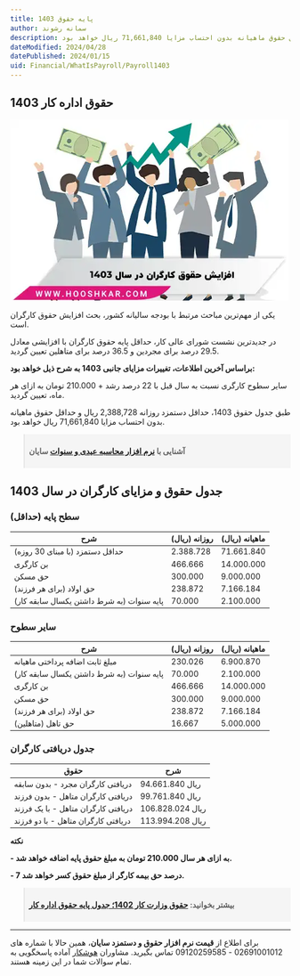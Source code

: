 ```yaml
---
title: پایه حقوق 1403
author: سمانه رشوند
description: طبق جدول حقوق کارگران 1403، حداقل دستمزد روزانه 2,388,728 ریال و حداقل حقوق ماهیانه بدون احتساب مزایا 71,661,840 ریال خواهد بود.
dateModified: 2024/04/28
datePublished: 2024/01/15
uid: Financial/WhatIsPayroll/Payroll1403
---
```


## حقوق اداره کار 1403 

![افزایش حقوق کارگران در سال 1403](./Images/Payroll1403.webp)

یکی از مهم‌ترین مباحث مرتبط با بودجه سالیانه کشور، بحث افزایش حقوق کارگران است.

در جدیدترین نشست شورای عالی کار، حداقل پایه حقوق کارگران با افزایشی معادل 29.5 درصد برای مجردین و 36.5 درصد برای متاهلین تعیین گردید.

**براساس آخرین اطلاعات، تغییرات مزایای جانبی 1403 به شرح ذیل خواهد بود:**

سایر سطوح کارگری نسبت به سال قبل با 22 درصد رشد + 210.000 تومان به ازای هر ماه، تعیین گردید.

طبق جدول حقوق 1403، حداقل دستمزد روزانه 2,388,728 ریال و حداقل حقوق ماهیانه بدون احتساب مزایا 71,661,840 ریال خواهد بود.

<blockquote style="background-color:#f5f5f5; padding:0.5rem">
<p><strong>آشنایی با <a href="https://www.hooshkar.com/Software/Sayan/Module/Payroll" target="_blank">نرم افزار محاسبه عیدی و سنوات</a> سایان</strong></p></blockquote>

## جدول حقوق و مزایای کارگران در سال 1403

### سطح پایه (حداقل)

 شرح |  روزانه (ریال) | ماهیانه (ریال)
------------ | -------------  | -------------
حداقل دستمزد (با مبنای 30 روزه) | 2.388.728 | 71.661.840
بن کارگری | 466.666  | 14.000.000
حق مسکن | 300.000 | 9.000.000
حق اولاد (برای هر فرزند) | 238.872 | 7.166.184
پایه سنوات (به شرط داشتن یکسال سابقه کار) | 70.000 | 2.100.000

### سایر سطوح

 شرح |  روزانه (ریال) | ماهیانه (ریال)
------------ | -------------  | -------------
مبلغ ثابت اضافه پرداختی ماهیانه | 230.026 | 6.900.870
پایه سنوات (به شرط داشتن یکسال سابقه کار) | 70.000 | 2.100.000
بن کارگری | 466.666 | 14.000.000
حق مسکن | 300.000 | 9.000.000
حق اولاد (برای هر فرزند) | 238.872 | 7.166.184
حق تاهل (متاهلین) | 16.667 | 5.000.000

### جدول دریافتی کارگران

 حقوق | شرح
------------ | ------------
دریافتی کارگران مجرد - بدون سابقه | 94.661.840 ریال
دریافتی کارگران متاهل - بدون فرزند | 99.761.840 ریال
دریافتی کارگران متاهل - با یک فرزند | 106.828.024 ریال
دریافتی کارگران متاهل - با دو فرزند | 113.994.208 ریال


**نکته**

**- به ازای هر سال 210.000 تومان به مبلغ حقوق پایه اضافه خواهد شد.**

**- 7 درصد حق بیمه کارگر از مبلغ حقوق کسر خواهد شد.**


<blockquote style="background-color:#f5f5f5; padding:0.5rem">
<p><strong>بیشتر بخوانید: <a href="https://www.hooshkar.com/Wiki/Payroll/Payroll1401" target="_blank">حقوق وزارت کار 1402؛ جدول پایه حقوق اداره کار
</a></p></strong></blockquote>

-----
 برای اطلاع از **قیمت نرم افزار حقوق و دستمزد سایان**، همین حالا با شماره های 02691001012 - 09120259585 تماس بگیرید. 
 مشاوران <a href="https://www.hooshkar.com" target="_blank">هوشکار</a> آماده پاسخگویی به تمام سوالات شما در این زمینه هستند.